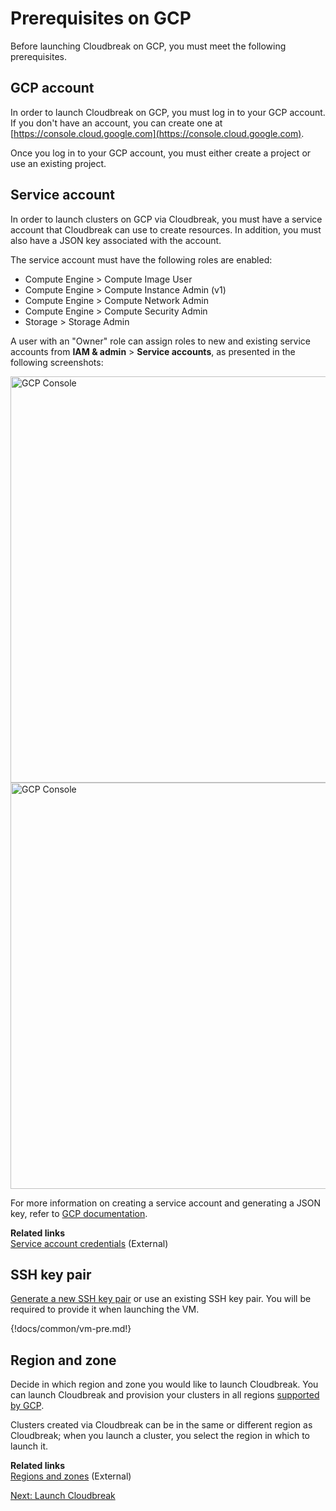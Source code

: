 # Prerequisites on GCP

Before launching Cloudbreak on GCP, you must meet the following prerequisites.

## GCP account

In order to launch Cloudbreak on GCP, you must log in to your GCP account. If you don't have an account, you can create one at [https://console.cloud.google.com](https://console.cloud.google.com).

Once you log in to your GCP account, you must either create a project or use an existing project.

## Service account

In order to launch clusters on GCP via Cloudbreak, you must have a service account that Cloudbreak can use to create resources. In addition, you must also have a JSON key associated with the account.

The service account must have the following roles are enabled:

* Compute Engine > Compute Image User
* Compute Engine > Compute Instance Admin (v1)  
* Compute Engine > Compute Network Admin  
* Compute Engine > Compute Security Admin  
* Storage > Storage Admin

A user with an "Owner" role can assign roles to new and existing service accounts from **IAM & admin** > **Service accounts**, as presented in the following screenshots:

<a href="../images/cb_gcp-iam.png" target="_blank" title="click to enlarge">
<img src="../images/cb_gcp-iam.png" width="650" title="GCP Console">
</a> 

<a href="../images/cb_gcp-iam2.png" target="_blank" title="click to enlarge">
<img src="../images/cb_gcp-iam2.png" width="650" title="GCP Console">
</a> 

For more information on creating a service account and generating a JSON key, refer to [GCP documentation](https://cloud.google.com/storage/docs/authentication#service_accounts).

**Related links**  
[Service account credentials](https://cloud.google.com/storage/docs/authentication#service_accounts) (External) 

## SSH key pair

[Generate a new SSH key pair](faq.md#generate-ssh-key-pair) or use an existing SSH key pair. You will be required to provide it when launching the VM.

{!docs/common/vm-pre.md!}

## Region and zone

Decide in which region and zone you would like to launch Cloudbreak. You can launch Cloudbreak and provision your clusters in all regions [supported by GCP](https://cloud.google.com/compute/docs/regions-zones/regions-zones).  

Clusters created via Cloudbreak can be in the same or different region as Cloudbreak; when you launch a cluster, you select the region in which to launch it.

**Related links**  
[Regions and zones](https://cloud.google.com/compute/docs/regions-zones/) (External)

<div class="next">
    <a href="../gcp-launch/index.html">Next: Launch Cloudbreak</a>
</div>
